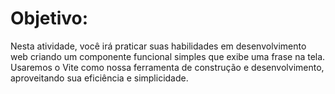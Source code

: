 # Objetivo: 

Nesta atividade, você irá praticar suas habilidades em desenvolvimento web criando um componente funcional simples que exibe uma frase na tela. Usaremos o Vite como nossa ferramenta de construção e desenvolvimento, aproveitando sua eficiência e simplicidade.
